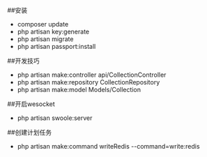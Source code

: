 ##安装
- composer update
- php artisan key:generate
- php artisan migrate
- php artisan passport:install

<!--  Collection-->
##开发技巧
- php artisan make:controller api/CollectionController
- php artisan make:repository CollectionRepository 
- php artisan make:model Models/Collection

##开启wesocket
- php artisan swoole:server

<!-- php artisan write:time-stamp -->
##创建计划任务
- php artisan make:command writeRedis --command=write:redis

